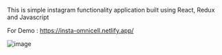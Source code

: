 This is simple instagram functionality application built using React, Redux and Javascript

For Demo : https://insta-omnicell.netlify.app/

![image](https://user-images.githubusercontent.com/26067978/161422502-4604ad29-67c2-4864-93f2-aa91f9211a05.png)

